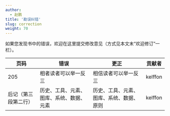 ```yaml
---
author: 
  - 赵鹏
title: '勘误纠错'
slug: correction
weight: 70
---
```


如果您发现书中的错误，欢迎在这里提交修改意见（方式见本文末“欢迎修订”一栏）。

| 页码 | 错误 | 更正 | 贡献者 |
| ---- | ---- | ---- | ------ |
| 205  |相者读者可以举一反三 | 相信读者可以举一反三 | kelffon |
| 后记（第三段第二行）|历史、工具、元素、图库、系统、数据、元素 | 历史、工具、元素、图库、系统、数据、原则 | kelffon |
